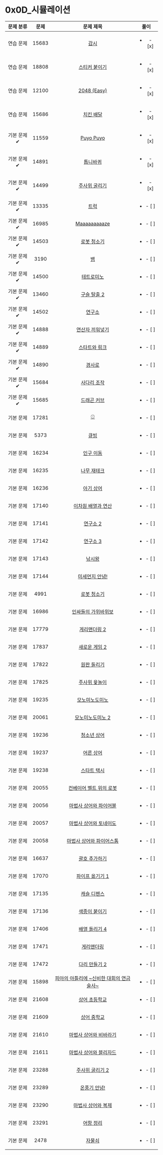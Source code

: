 # 0x0D_시뮬레이션
| 문제 분류 | 문제 | 문제 제목 | 풀이 |
| :--: | :--: | :--: | :--: |
| 연습 문제 | 15683 | [감시](https://www.acmicpc.net/problem/15683) | <ul><li>- [x] </li></ul> |
| 연습 문제 | 18808 | [스티커 붙이기](https://www.acmicpc.net/problem/18808) | <ul><li>- [x] </li></ul> |
| 연습 문제 | 12100 | [2048 (Easy)](https://www.acmicpc.net/problem/12100) | <ul><li>- [x] </li></ul> |
| 연습 문제 | 15686 | [치킨 배달](https://www.acmicpc.net/problem/15686) | <ul><li>- [x] </li></ul> |
| 기본 문제✔ | 11559 | [Puyo Puyo](https://www.acmicpc.net/problem/11559) | <ul><li>- [x] </li></ul> |
| 기본 문제✔ | 14891 | [톱니바퀴](https://www.acmicpc.net/problem/14891) | <ul><li>- [x] </li></ul> |
| 기본 문제✔ | 14499 | [주사위 굴리기](https://www.acmicpc.net/problem/14499) | <ul><li>- [x] </li></ul> |
| 기본 문제✔ | 13335 | [트럭](https://www.acmicpc.net/problem/13335) | <ul><li>- [ ] </li></ul> |
| 기본 문제✔ | 16985 | [Maaaaaaaaaze](https://www.acmicpc.net/problem/16985) | <ul><li>- [ ] </li></ul> |
| 기본 문제✔ | 14503 | [로봇 청소기](https://www.acmicpc.net/problem/14503) | <ul><li>- [ ] </li></ul> |
| 기본 문제✔ | 3190 | [뱀](https://www.acmicpc.net/problem/3190) | <ul><li>- [ ] </li></ul> |
| 기본 문제✔ | 14500 | [테트로미노](https://www.acmicpc.net/problem/14500) | <ul><li>- [ ] </li></ul> |
| 기본 문제✔ | 13460 | [구슬 탈출 2](https://www.acmicpc.net/problem/13460) | <ul><li>- [ ] </li></ul> |
| 기본 문제✔ | 14502 | [연구소](https://www.acmicpc.net/problem/14502) | <ul><li>- [ ] </li></ul> |
| 기본 문제✔ | 14888 | [연산자 끼워넣기](https://www.acmicpc.net/problem/14888) | <ul><li>- [ ] </li></ul> |
| 기본 문제✔ | 14889 | [스타트와 링크](https://www.acmicpc.net/problem/14889) | <ul><li>- [ ] </li></ul> |
| 기본 문제✔ | 14890 | [경사로](https://www.acmicpc.net/problem/14890) | <ul><li>- [ ] </li></ul> |
| 기본 문제✔ | 15684 | [사다리 조작](https://www.acmicpc.net/problem/15684) | <ul><li>- [ ] </li></ul> |
| 기본 문제✔ | 15685 | [드래곤 커브](https://www.acmicpc.net/problem/15685) | <ul><li>- [ ] </li></ul> |
| 기본 문제 | 17281 | [⚾](https://www.acmicpc.net/problem/17281) | <ul><li>- [ ] </li></ul> |
| 기본 문제 | 5373 | [큐빙](https://www.acmicpc.net/problem/5373) | <ul><li>- [ ] </li></ul> |
| 기본 문제 | 16234 | [인구 이동](https://www.acmicpc.net/problem/16234) | <ul><li>- [ ] </li></ul> |
| 기본 문제 | 16235 | [나무 재테크](https://www.acmicpc.net/problem/16235) | <ul><li>- [ ] </li></ul> |
| 기본 문제 | 16236 | [아기 상어](https://www.acmicpc.net/problem/16236) | <ul><li>- [ ] </li></ul> |
| 기본 문제 | 17140 | [이차원 배열과 연산](https://www.acmicpc.net/problem/17140) | <ul><li>- [ ] </li></ul> |
| 기본 문제 | 17141 | [연구소 2](https://www.acmicpc.net/problem/17141) | <ul><li>- [ ] </li></ul> |
| 기본 문제 | 17142 | [연구소 3](https://www.acmicpc.net/problem/17142) | <ul><li>- [ ] </li></ul> |
| 기본 문제 | 17143 | [낚시왕](https://www.acmicpc.net/problem/17143) | <ul><li>- [ ] </li></ul> |
| 기본 문제 | 17144 | [미세먼지 안녕!](https://www.acmicpc.net/problem/17144) | <ul><li>- [ ] </li></ul> |
| 기본 문제 | 4991 | [로봇 청소기](https://www.acmicpc.net/problem/4991) | <ul><li>- [ ] </li></ul> |
| 기본 문제 | 16986 | [인싸들의 가위바위보](https://www.acmicpc.net/problem/16986) | <ul><li>- [ ] </li></ul> |
| 기본 문제 | 17779 | [게리맨더링 2](https://www.acmicpc.net/problem/17779) | <ul><li>- [ ] </li></ul> |
| 기본 문제 | 17837 | [새로운 게임 2](https://www.acmicpc.net/problem/17837) | <ul><li>- [ ] </li></ul> |
| 기본 문제 | 17822 | [원판 돌리기](https://www.acmicpc.net/problem/17822) | <ul><li>- [ ] </li></ul> |
| 기본 문제 | 17825 | [주사위 윷놀이](https://www.acmicpc.net/problem/17825) | <ul><li>- [ ] </li></ul> |
| 기본 문제 | 19235 | [모노미노도미노](https://www.acmicpc.net/problem/19235) | <ul><li>- [ ] </li></ul> |
| 기본 문제 | 20061 | [모노미노도미노 2](https://www.acmicpc.net/problem/20061) | <ul><li>- [ ] </li></ul> |
| 기본 문제 | 19236 | [청소년 상어](https://www.acmicpc.net/problem/19236) | <ul><li>- [ ] </li></ul> |
| 기본 문제 | 19237 | [어른 상어](https://www.acmicpc.net/problem/19237) | <ul><li>- [ ] </li></ul> |
| 기본 문제 | 19238 | [스타트 택시](https://www.acmicpc.net/problem/19238) | <ul><li>- [ ] </li></ul> |
| 기본 문제 | 20055 | [컨베이어 벨트 위의 로봇](https://www.acmicpc.net/problem/20055) | <ul><li>- [ ] </li></ul> |
| 기본 문제 | 20056 | [마법사 상어와 파이어볼](https://www.acmicpc.net/problem/20056) | <ul><li>- [ ] </li></ul> |
| 기본 문제 | 20057 | [마법사 상어와 토네이도](https://www.acmicpc.net/problem/20057) | <ul><li>- [ ] </li></ul> |
| 기본 문제 | 20058 | [마법사 상어와 파이어스톰](https://www.acmicpc.net/problem/20058) | <ul><li>- [ ] </li></ul> |
| 기본 문제 | 16637 | [괄호 추가하기](https://www.acmicpc.net/problem/16637) | <ul><li>- [ ] </li></ul> |
| 기본 문제 | 17070 | [파이프 옮기기 1](https://www.acmicpc.net/problem/17070) | <ul><li>- [ ] </li></ul> |
| 기본 문제 | 17135 | [캐슬 디펜스](https://www.acmicpc.net/problem/17135) | <ul><li>- [ ] </li></ul> |
| 기본 문제 | 17136 | [색종이 붙이기](https://www.acmicpc.net/problem/17136) | <ul><li>- [ ] </li></ul> |
| 기본 문제 | 17406 | [배열 돌리기 4](https://www.acmicpc.net/problem/17406) | <ul><li>- [ ] </li></ul> |
| 기본 문제 | 17471 | [게리맨더링](https://www.acmicpc.net/problem/17471) | <ul><li>- [ ] </li></ul> |
| 기본 문제 | 17472 | [다리 만들기 2](https://www.acmicpc.net/problem/17472) | <ul><li>- [ ] </li></ul> |
| 기본 문제 | 15898 | [피아의 아틀리에 ~신비한 대회의 연금술사~](https://www.acmicpc.net/problem/15898) | <ul><li>- [ ] </li></ul> |
| 기본 문제 | 21608 | [상어 초등학교](https://www.acmicpc.net/problem/21608) | <ul><li>- [ ] </li></ul> |
| 기본 문제 | 21609 | [상어 중학교](https://www.acmicpc.net/problem/21609) | <ul><li>- [ ] </li></ul> |
| 기본 문제 | 21610 | [마법사 상어와 비바라기](https://www.acmicpc.net/problem/21610) | <ul><li>- [ ] </li></ul> |
| 기본 문제 | 21611 | [마법사 상어와 블리자드](https://www.acmicpc.net/problem/21611) | <ul><li>- [ ] </li></ul> |
| 기본 문제 | 23288 | [주사위 굴리기 2](https://www.acmicpc.net/problem/23288) | <ul><li>- [ ] </li></ul> |
| 기본 문제 | 23289 | [온풍기 안녕!](https://www.acmicpc.net/problem/23289) | <ul><li>- [ ] </li></ul> |
| 기본 문제 | 23290 | [마법사 상어와 복제](https://www.acmicpc.net/problem/23290) | <ul><li>- [ ] </li></ul> |
| 기본 문제 | 23291 | [어항 정리](https://www.acmicpc.net/problem/23291) | <ul><li>- [ ] </li></ul> |
| 기본 문제 | 2478 | [자물쇠](https://www.acmicpc.net/problem/2478) | <ul><li>- [ ] </li></ul> |
